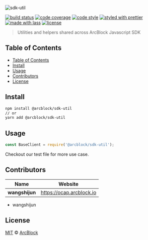 ![sdk-util](https://www.arcblock.io/.netlify/functions/badge/?text=sdk-util)

[![build status](https://img.shields.io/travis/ArcBlock/ocap-javascript-sdk.svg)](https://travis-ci.org/ArcBlock/ocap-javascript-sdk)
[![code coverage](https://img.shields.io/codecov/c/github/ArcBlock/ocap-javascript-sdk.svg)](https://codecov.io/gh/ArcBlock/ocap-javascript-sdk)
[![code style](https://img.shields.io/badge/code_style-XO-5ed9c7.svg)](https://github.com/sindresorhus/xo)
[![styled with prettier](https://img.shields.io/badge/styled_with-prettier-ff69b4.svg)](https://github.com/prettier/prettier)
[![made with lass](https://img.shields.io/badge/made_with-lass-95CC28.svg)](https://lass.js.org)
[![license](https://img.shields.io/github/license/ArcBlock/ocap-javascript-sdk.svg)](LICENSE)

> Utilities and helpers shared across ArcBlock Javascript SDK

## Table of Contents

- [Table of Contents](#Table-of-Contents)
- [Install](#Install)
- [Usage](#Usage)
- [Contributors](#Contributors)
- [License](#License)

## Install

```sh
npm install @arcblock/sdk-util
// or
yarn add @arcblock/sdk-util
```

## Usage

```js
const BaseClient = require('@arcblock/sdk-util');
```

Checkout our test file for more use case.

## Contributors

| Name           | Website                    |
| -------------- | -------------------------- |
| **wangshijun** | <https://ocap.arcblock.io> |

- wangshijun

## License

[MIT](LICENSE) © [ArcBlock](https://www.arcblock.io)

